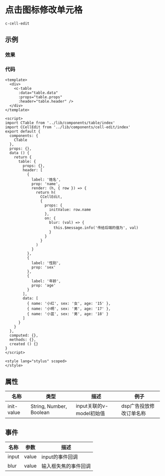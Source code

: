 # 点击图标修改单元格    
`c-cell-edit`  

## 示例  

### 效果

<Demo>
  <CellEditDemo />
</Demo>

### 代码  
```vue
<template>
  <div>
    <c-table
      :data="table.data"
      :props="table.props"
      :header="table.header" />
  </div>
</template>

<script>
import CTable from '../lib/components/table/index'
import CCellEdit from '../lib/components/cell-edit/index'
export default {
  components: {
    CTable
  },
  props: {},
  data () {
    return {
      table: {
        props: {},
        header: [
          {
            label: '姓名',
            prop: 'name',
            render: (h, { row }) => {
              return h(
                CCellEdit,
                {
                  props: {
                    initValue: row.name
                  },
                  on: {
                    blur: (val) => {
                      this.$message.info('传给后端的值为', val)
                    }
                  }
                }
              )
            }
          },
          {
            label: '性别',
            prop: 'sex'
          },
          {
            label: '年龄',
            prop: 'age'
          }
        ],
        data: [
          { name: '小红', sex: '女', age: '15' },
          { name: '小明', sex: '男', age: '17' },
          { name: '小蓝', sex: '男', age: '18' }
        ]
      }
    }
  },
  computed: {},
  methods: {},
  created () {}
}
</script>

<style lang="stylus" scoped>
</style>
```


## 属性  

| 名称 | 类型 | 描述 | 例子 |  
| ---- | ---- | ---- | ---- |
| init-value | String, Number, Boolean | input关联的v-model初始值 | dsp广告投放修改订单名称 |

## 事件
| 名称 | 参数 | 描述 |  
| ---- | ---- | ---- |
| input | value | input的事件回调 |
| blur | value | 输入框失焦的事件回调 |

<Comment />